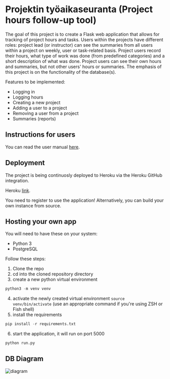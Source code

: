 # Projektin työaikaseuranta (Project hours follow-up tool)

The goal of this project is to create a Flask web application that allows for tracking of project hours and tasks. Users within the projects have different roles: project lead (or instructor) can see the summaries from all users within a project on weekly, user or task-related basis. Project users record their hours, what type of work was done (from predefined categories) and a short description of what was done. Project users can see their own hours and summaries, but not other users' hours or summaries. 
The emphasis of this project is on the functionality of the database(s). 

Features to be implemented:

* Logging in
* Logging hours
* Creating a new project
* Adding a user to a project
* Removing a user from a project
* Summaries (reports)

## Instructions for users
You can read the user manual [here](https://github.com/yusifsalam/tyoaikaseuranta/blob/master/documentation/manual.md).


## Deployment
The project is being continuosly deployed to Heroku via the Heroku GitHub integration. 

Heroku [link](https://shrouded-hamlet-09298.herokuapp.com/). 

You need to register to use the application! Alternatively, you can build your own instance from source. 

## Hosting your own app
You will need to have these on your system:
* Python 3
* PostgreSQL

Follow these steps:
1. Clone the repo
2. cd into the cloned repository directory
3. create a new python virtual environment 
```python
python3 -m venv venv
```
4. activate the newly created virtual environment `source venv/bin/activate` (use an appropriate command if you're using ZSH or Fish shell)
5. install the requirements
```python
pip install -r requirements.txt
```
6. start the application, it will run on port 5000
```python
python run.py
```

## DB Diagram 
![diagram](https://yuml.me/0c8f60ee.png)
